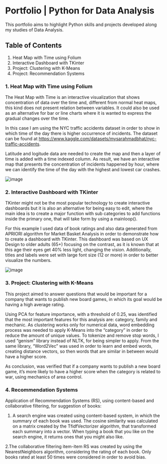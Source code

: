 # Portfolio | Python for Data Analysis
This portfolio aims to highlight Python skills and projects developed along my studies of Data Analysis.

## Table of Contents
1. Heat Map with Time using Folium
2. Interactive Dashboard with TKinter
3. Project: Clustering with K-Means
4. Project: Recommendation Systems

### 1. Heat Map with Time using Folium
 The Heat Map with Time is an interactive visualization that shows concentration of data over the time and, different from normal heat maps, this kind does not present relation between variables. It could also be used as an alternative for bar or line charts where it is wanted to express the gradual changes over the time.
 
 In this case I am using the NYC traffic accidents dataset in order to show in which time of the day there is higher occurrence of incidents. The dataset can be found at https://www.kaggle.com/datasets/mysarahmadbhat/nyc-traffic-accidents.
 
 Latitude and logitude data are needed to create the map and then a layer of time is added with a time indexed column. As result, we have an interactive map that presents the concentration of incidents happened by hour, where we can identify the time of the day with the highest and lowest car crashes. 
 
![image](https://user-images.githubusercontent.com/102151691/228522777-f0bcef81-33c6-4781-8aa1-c0338e6badbb.png)

 
 ### 2. Interactive Dashboard with TKinter
 TKinter might not be the most popular technology to create interactive dashboards but it is also an alternative for being easy to edit, where the main idea is to create a major function with sub categories to add functions inside the primary one, that will take form by using a mainloop().
 
 For this example I used data of book ratings and also data generated from APRIORI algorithm for Market Basket Analysis in order to demonstrate how to create a dashboard with TKinter. This dashboard was based on UX Design to older adults (65+) focusing on the contrast, as it is known that at this age their eyes get 40% less light, changing the vision. Additionally, titles and labels were set with large font size (12 or more) in order to better visualize the numbers.
 
![image](https://user-images.githubusercontent.com/102151691/228522824-f391c510-bb35-4487-a2c6-658291296d8e.png)

### 3. Project: Clustering with K-Means
 This project aimed to answer questions that would be important for a company that wants to publish new board games, in which its goal would be having a high average rating.
 
 Using PCA for feature importance, with a threshold of 0.25, was identified that the most important features for this analysis are: category, family and mechanic. As clustering works only for numerical data, word embedding process was needed to apply K-Means into the “category” in order to reduce the amount of unique values. To tokenize and remove stop words, I used “genism” library instead of NLTK, for being simpler to apply. From the same library, “Word2Vec” was used in order to learn and embed words, creating distance vectors, so then words that are similar in between would have a higher score. 
 
 As conclusion, was verified that if a company wants to publish a new board game, it’s more likely to have a higher score when the category is related to war, using mechanics of area control.

 ### 4. Recommendation Systems
 Application of Recommendation Systems (RS), using content-based and collaborative filtering, for suggestion of books:
 
 1. A search engine was created using content-based system, in which the summary of each book was used. The cosine similarity was calculated on a matrix created by the TfidfVectorizer algorithm, that transformed each summary into a vector. When typing a book that you like on the search engine, it returns ones that you might also like.
    
 2.The collaborative filtering item-item RS was created by using the NearestNeighbors algorithm, considering the rating of each book. Only books rated at least 50 times were considered in order to avoid bias.


